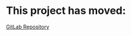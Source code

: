 # This project has moved:
[GitLab Repository](https://gitlab.mattcompton.dev/matt/stable-diffusion-cpuonly)